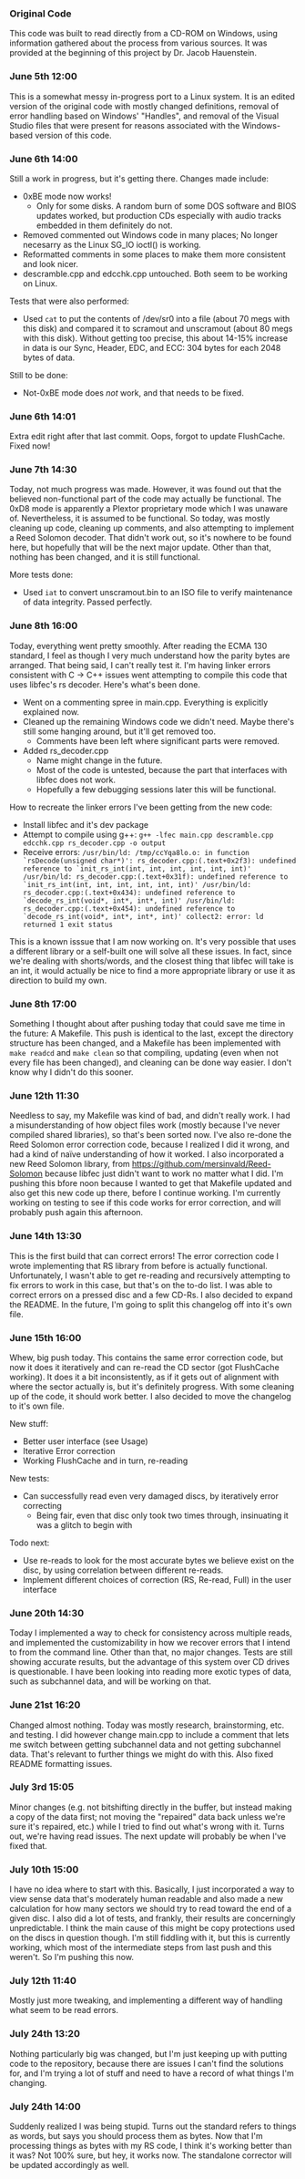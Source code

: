 ### Original Code

This code was built to read directly from a CD-ROM on Windows, using information gathered about the process from various sources. It was provided at the beginning of this project by Dr. Jacob Hauenstein.

### June 5th 12:00

This is a somewhat messy in-progress port to a Linux system. It is an edited version of the original code with mostly changed definitions, removal of error handling based on Windows' "Handles", and removal of the Visual Studio files that were present for reasons associated with the Windows-based version of this code.

### June 6th 14:00

Still a work in progress, but it's getting there. Changes made include:

- 0xBE mode now works!
	- Only for some disks. A random burn of some DOS software and BIOS updates worked, but production CDs especially with audio tracks embedded in them definitely do not.
- Removed commented out Windows code in many places; No longer necesarry as the Linux SG_IO ioctl() is working.
- Reformatted comments in some places to make them more consistent and look nicer.
- descramble.cpp and edcchk.cpp untouched. Both seem to be working on Linux.

Tests that were also performed:

- Used `cat` to put the contents of /dev/sr0 into a file (about 70 megs with this disk) and compared it to scramout and unscramout (about 80 megs with this disk). Without getting too precise, this about 14-15% increase in data is our Sync, Header, EDC, and ECC: 304 bytes for each 2048 bytes of data.

Still to be done:

- Not-0xBE mode does *not* work, and that needs to be fixed.

### June 6th 14:01

Extra edit right after that last commit. Oops, forgot to update FlushCache. Fixed now!

### June 7th 14:30

Today, not much progress was made. However, it was found out that the believed non-functional part of the code may actually be functional. The 0xD8 mode is apparently a Plextor proprietary mode which I was unaware of. Nevertheless, it is assumed to be functional. So today, was mostly cleaning up code, cleaning up comments, and also attempting to implement a Reed Solomon decoder. That didn't work out, so it's nowhere to be found here, but hopefully that will be the next major update. Other than that, nothing has been changed, and it is still functional.

More tests done:

- Used `iat` to convert unscramout.bin to an ISO file to verify maintenance of data integrity. Passed perfectly.


### June 8th 16:00

Today, everything went pretty smoothly. After reading the ECMA 130 standard, I feel as though I very much understand how the parity bytes are arranged. That being said, I can't really test it. I'm having linker errors consistent with C -> C++ issues went attempting to compile this code that uses libfec's rs decoder. Here's what's been done.

- Went on a commenting spree in main.cpp. Everything is explicitly explained now.
- Cleaned up the remaining Windows code we didn't need. Maybe there's still some hanging around, but it'll get removed too.
	- Comments have been left where significant parts were removed.
- Added rs_decoder.cpp
	- Name might change in the future.
	- Most of the code is untested, because the part that interfaces with libfec does not work.
	- Hopefully a few debugging sessions later this will be functional.

How to recreate the linker errors I've been getting from the new code:

- Install libfec and it's dev package
- Attempt to compile using g++: `g++ -lfec main.cpp descramble.cpp edcchk.cpp rs_decoder.cpp -o output`
- Receive errors:
```/usr/bin/ld: /tmp/ccYqa8lo.o: in function `rsDecode(unsigned char*)':
rs_decoder.cpp:(.text+0x2f3): undefined reference to `init_rs_int(int, int, int, int, int, int)'
/usr/bin/ld: rs_decoder.cpp:(.text+0x31f): undefined reference to `init_rs_int(int, int, int, int, int, int)'
/usr/bin/ld: rs_decoder.cpp:(.text+0x434): undefined reference to `decode_rs_int(void*, int*, int*, int)'
/usr/bin/ld: rs_decoder.cpp:(.text+0x454): undefined reference to `decode_rs_int(void*, int*, int*, int)'
collect2: error: ld returned 1 exit status```

This is a known isssue that I am now working on. It's very possible that uses a different library or a self-built one will solve all these issues. In fact, since we're dealing with shorts/words, and the closest thing that libfec will take is an int, it would actually be nice to find a more appropriate library or use it as direction to build my own.

### June 8th 17:00

Something I thought about after pushing today that could save me time in the future: A Makefile. This push is identical to the last, except the directory structure has been changed, and a Makefile has been implemented with `make readcd` and `make clean` so that compiling, updating (even when not every file has been changed), and cleaning can be done way easier. I don't know why I didn't do this sooner.

### June 12th 11:30

Needless to say, my Makefile was kind of bad, and didn't really work. I had a misunderstanding of how object files work (mostly because I've never compiled shared libraries), so that's been sorted now. I've also re-done the Reed Solomon error correction code, because I realized I did it wrong, and had a kind of naïve understanding of how it worked. I also incorporated a new Reed Solomon library, from https://github.com/mersinvald/Reed-Solomon because libfec just didn't want to work no matter what I did. I'm pushing this bfore noon because I wanted to get that Makefile updated and also get this new code up there, before I continue working. I'm currently working on testing to see if this code works for error correction, and will probably push again this afternoon.

### June 14th 13:30

This is the first build that can correct errors! The error correction code I wrote implementing that RS library from before is actually functional. Unfortunately, I wasn't able to get re-reading and recursively attempting to fix errors to work in this case, but that's on the to-do list. I was able to correct errors on a pressed disc and a few CD-Rs. I also decided to expand the README. In the future, I'm going to split this changelog off into it's own file.

### June 15th 16:00

Whew, big push today. This contains the same error correction code, but now it does it iteratively and can re-read the CD sector (got FlushCache working). It does it a bit inconsistently, as if it gets out of alignment with where the sector actually is, but it's definitely progress. With some cleaning up of the code, it should work better. I also decided to move the changelog to it's own file.

New stuff:

- Better user interface (see Usage)
- Iterative Error correction
- Working FlushCache and in turn, re-reading

New tests:

- Can successfully read even very damaged discs, by iteratively error correcting
	- Being fair, even that disc only took two times through, insinuating it was a glitch to begin with

Todo next:

- Use re-reads to look for the most accurate bytes we believe exist on the disc, by using correlation between different re-reads.
- Implement different choices of correction (RS, Re-read, Full) in the user interface

### June 20th 14:30

Today I implemented a way to check for consistency across multiple reads, and implemented the customizability in how we recover errors that I intend to from the command line. Other than that, no major changes. Tests are still showing accurate results, but the advantage of this system over CD drives is questionable. I have been looking into reading more exotic types of data, such as subchannel data, and will be working on that.

### June 21st 16:20

Changed almost nothing. Today was mostly research, brainstorming, etc. and testing. I did however change main.cpp to include a comment that lets me switch between getting subchannel data and not getting subchannel data. That's relevant to further things we might do with this. Also fixed README formatting issues.

### July 3rd 15:05

Minor changes (e.g. not bitshifting directly in the buffer, but instead making a copy of the data first; not moving the "repaired" data back unless we're sure it's repaired, etc.) while I tried to find out what's wrong with it. Turns out, we're having read issues. The next update will probably be when I've fixed that.

### July 10th 15:00

I have no idea where to start with this. Basically, I just incorporated a way to view sense data that's moderately human readable and also made a new calculation for how many sectors we should try to read toward the end of a given disc. I also did a lot of tests, and frankly, their results are concerningly unpredictable. I think the main cause of this might be copy protections used on the discs in question though. I'm still fiddling with it, but this is currently working, which most of the intermediate steps from last push and this weren't. So I'm pushing this now.

### July 12th 11:40

Mostly just more tweaking, and implementing a different way of handling what seem to be read errors.

### July 24th 13:20

Nothing particularly big was changed, but I'm just keeping up with putting code to the repository, because there are issues I can't find the solutions for, and I'm trying a lot of stuff and need to have a record of what things I'm changing.

### July 24th 14:00

Suddenly realized I was being stupid. Turns out the standard refers to things as words, but says you should process them as bytes. Now that I'm processing things as bytes with my RS code, I think it's working better than it was? Not 100% sure, but hey, it works now. The standalone corrector will be updated accordingly as well.
